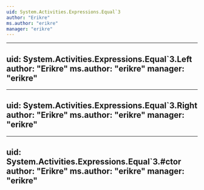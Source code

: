 ```yaml
---
uid: System.Activities.Expressions.Equal`3
author: "Erikre"
ms.author: "erikre"
manager: "erikre"
---
```


---
uid: System.Activities.Expressions.Equal`3.Left
author: "Erikre"
ms.author: "erikre"
manager: "erikre"
---

---
uid: System.Activities.Expressions.Equal`3.Right
author: "Erikre"
ms.author: "erikre"
manager: "erikre"
---

---
uid: System.Activities.Expressions.Equal`3.#ctor
author: "Erikre"
ms.author: "erikre"
manager: "erikre"
---
